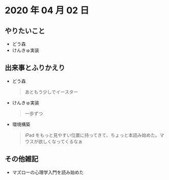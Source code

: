 # 2020 年 04 月 02 日

## やりたいこと

- どう森
- けんきゅ実装

## 出来事とふりかえり

- どう森
  > あともう少しでイースター
- けんきゅ実装
  > 一歩ずつ
- 環境構築
  > iPad をもっと見やすい位置に持ってきて、ちょっと本読み始めた。マウスが欲しくなってくるなぁ

## その他雑記

- マズローの心理学入門を読み始めた
